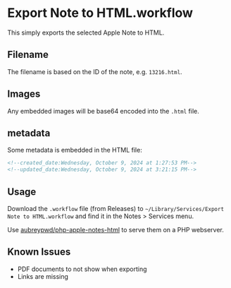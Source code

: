 # Export Note to HTML.workflow

This simply exports the selected Apple Note to HTML. 

## Filename

The filename is based on the ID of the note, e.g. `13216.html`.

## Images

Any embedded images will be base64 encoded into the `.html` file.

## metadata

Some metadata is embedded in the HTML file:

```html
<!--created_date:Wednesday, October 9, 2024 at 1:27:53 PM-->
<!--updated_date:Wednesday, October 9, 2024 at 3:21:15 PM-->
```

## Usage

Download the `.workflow` file (from Releases) to `~/Library/Services/Export Note to HTML.workflow` and find it in the Notes &gt; Services menu.

Use [aubreypwd/php-apple-notes-html](https://github.com/aubreypwd/php-apple-notes-html) to serve them on a PHP webserver.

## Known Issues

- PDF documents to not show when exporting
- Links are missing
